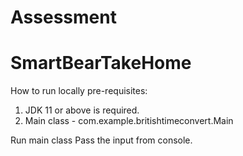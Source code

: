 # Assessment

# SmartBearTakeHome

How to run locally
pre-requisites:

1) JDK 11 or above is required.
2) Main class - com.example.britishtimeconvert.Main

Run main class
Pass the input from console.
